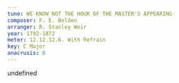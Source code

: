 ```yaml
---
tune: WE KNOW NOT THE HOUR OF THE MASTER'S APPEARING
composer: F. E. Belden
arranger: R. Stanley Weir
year: 1792-1872
meter: 12.12.12.6. With Refrain
key: C Major
anacrusis: 0
---
```

undefined